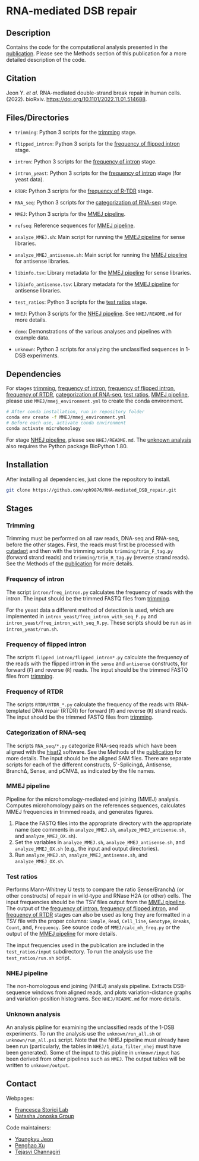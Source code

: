 # RNA-mediated DSB repair

## Description

Contains the code for the computational analysis presented in the [publication](#citation). Please see the Methods section of this publication for a more detailed description of the code.

## Citation

Jeon Y. *et al*. RNA-mediated double-strand break repair in human cells. (2022). bioRxiv. https://doi.org/10.1101/2022.11.01.514688.

## Files/Directories

* `trimming`: Python 3 scripts for the [trimming](#trimming) stage.

* `flipped_intron`: Python 3 scripts for the [frequency of flipped intron](#frequency-of-flipped-intron) stage.

* `intron`: Python 3 scripts for the [frequency of intron](#frequency-of-intron) stage.

* `intron_yeast`: Python 3 scripts for the [frequency of intron](#frequency-of-intron) stage (for yeast data).

* `RTDR`: Python 3 scripts for the [frequency of R-TDR](#frequency-of-rtdr) stage.

* `RNA_seq`: Python 3 scripts for the [categorization of RNA-seq](#categorization-of-rna-seq) stage.

* `MMEJ`: Python 3 scripts for the [MMEJ pipeline](#mmej-pipeline).

* `refseq`: Reference sequences for [MMEJ pipeline](#mmej-pipeline).

* `analyze_MMEJ.sh`: Main script for running the [MMEJ pipeline](#mmej-pipeline) for sense libraries.

* `analyze_MMEJ_antisense.sh`: Main script for running the [MMEJ pipeline](#mmej-pipeline) for antisense libraries.

* `libinfo.tsv`: Library metadata for the [MMEJ pipeline](#mmej-pipeline) for sense libraries.

* `libinfo_antisense.tsv`: Library metadata for the [MMEJ pipeline](#mmej-pipeline) for antisense libraries.

* `test_ratios`: Python 3 scripts for the [test ratios](#test-ratios) stage.

* `NHEJ`: Python 3 scripts for the [NHEJ pipeline](#nhej-pipeline). See `NHEJ/README.md` for more details.

* `demo`: Demonstrations of the various analyses and pipelines with example data.

* `unknown`: Python 3 scripts for analyzing the unclassified sequences in 1-DSB experiments.

## Dependencies

For stages [trimming](#trimming), [frequency of intron](#frequency-of-intron), [frequency of flipped intron](#frequency-of-flipped-intron), [frequency of RTDR](#frequency-of-rtdr), [categorization of RNA-seq](#categorization-of-rna-seq), [test ratios](#test-ratios), [MMEJ pipeline](#mmej-pipeline), please use `MMEJ/mmej_environment.yml` to create the conda environment.

```bash
# After conda installation, run in repository folder
conda env create -f MMEJ/mmej_environment.yml
# Before each use, activate conda environment
conda activate microhomology
```

For stage [NHEJ pipeline](#nhej-pipeline), please see `NHEJ/README.md`. The [unknown analysis](#unknown-analysis) also requires the Python package BioPython 1.80.

## Installation
After installing all dependencies, just clone the repository to install.
```bash
git clone https://github.com/xph9876/RNA-mediated_DSB_repair.git
```

## Stages

### Trimming

Trimming must be performed on all raw reads, DNA-seq and RNA-seq, before the other stages. First, the reads must first be processed with [cutadapt](https://cutadapt.readthedocs.io/en/stable/) and then with the trimming scripts `trimming/trim_F_tag.py` (forward strand reads) and `trimming/trim_R_tag.py` (reverse strand reads). See the Methods of the [publication](#citation) for more details.

### Frequency of intron

The script `intron/freq_intron.py` calculates the frequency of reads with the intron. The input should be the trimmed FASTQ files from [trimming](#trimming). 

For the yeast data a different method of detection is used, which are implemented in `intron_yeast/freq_intron_with_seq_F.py` and `intron_yeast/freq_intron_with_seq_R.py`. These scripts should be run as in `intron_yeast/run.sh`.

### Frequency of flipped intron

The scripts `flipped_intron/flipped_intron*.py` calculate the frequency of the reads with the flipped intron in the `sense` and `antisense` constructs, for forward (`F`) and reverse (`R`) reads. The input should be the trimmed FASTQ files from [trimming](#trimming).

### Frequency of RTDR

The scripts `RTDR/RTDR_*.py` calculate the frequency of the reads with RNA-templated DNA repair (RTDR) for forward (`F`) and reverse (`R`) strand reads. The input should be the trimmed FASTQ files from [trimming](#trimming).

### Categorization of RNA-seq

The scripts `RNA_seq/*.py` categorize RNA-seq reads which have been aligned with the [hisat2](http://daehwankimlab.github.io/hisat2/) software. See the Methods of the [publication](#citation) for more details. The input should be the aligned SAM files. There are separate scripts for each of the different constructs, 5'-SplicingΔ, Antisense, BranchΔ, Sense, and pCMVΔ, as indicated by the file names.

### MMEJ pipeline

Pipeline for the microhomology-mediated end joining (MMEJ) analysis. Computes microhomology pairs on the references sequences, calculates MMEJ frequencies in trimmed reads, and generates figures.

1. Place the FASTQ files into the appropriate directory with the appropriate name (see comments in `analyze_MMEJ.sh`, `analyze_MMEJ_antisense.sh`, and `analyze_MMEJ_OX.sh`).
2. Set the variables in `analyze_MMEJ.sh`, `analyze_MMEJ_antisense.sh`, and `analyze_MMEJ_OX.sh` (e.g., the input and output directories).
3. Run `analyze_MMEJ.sh`, `analyze_MMEJ_antisense.sh`, and `analyze_MMEJ_OX.sh`.

### Test ratios

Performs Mann-Whitney U tests to compare the ratio Sense/BranchΔ (or other constructs) of repair in wild-type and RNase H2A (or other) cells. The input frequencies should be the TSV files output from the [MMEJ pipeline](#mmej-pipeline). The output of the [frequency of intron](#frequency-of-intron), [frequency of flipped intron](#frequency-of-flipped-intron), and [frequency of RTDR](#frequency-of-rtdr) stages can also be used as long they are formatted in a TSV file with the proper columns: `Sample`, `Read`, `Cell_line`, `Genotype`, `Breaks`, `Count`, and, `Frequency`. See source code of `MMEJ/calc_mh_freq.py` or the output of the [MMEJ pipeline](#mmej-pipeline) for more details.

The input frequencies used in the publication are included in the `test_ratios/input` subdirectory. To run the analysis use the `test_ratios/run.sh` script.

### NHEJ pipeline

The non-homologous end joining (NHEJ) analysis pipeline. Extracts DSB-sequence windows from aligned reads, and plots variation-distance graphs and variation-position histograms. See `NHEJ/README.md` for more details.

### Unknown analysis

An analysis pipline for examining the unclassified reads of the 1-DSB experiments. To run the analysis use the `unknown/run_all.sh` or `unknown/run_all.ps1` script. Note that the NHEJ pipeline must already have been run (particularly, the tables in `NHEJ/1_data_filter_nhej` must have been generated). Some of the input to this pipline in `unknown/input` has been derived from other pipelines such as `MMEJ`. The output tables will be written to `unknown/output`.

## Contact

Webpages:
* [Francesca Storici Lab](https://storicilab.gatech.edu/)
* [Natasha Jonoska Group](https://knot.math.usf.edu/)

Code maintainers:
* [Youngkyu Jeon](mailto:yjeon39@gatech.edu)
* [Penghao Xu](mailto:pxu64@gatech.edu)
* [Tejasvi Channagiri](mailto:tchannagri@usf.edu)
